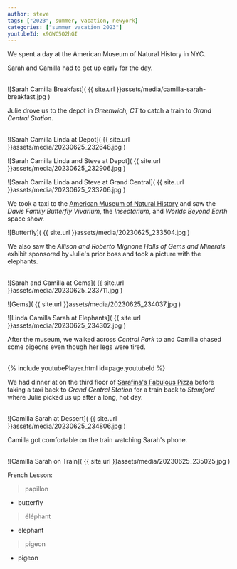 ```yaml
---
author: steve
tags: ["2023", summer, vacation, newyork]
categories: ["summer vacation 2023"]
youtubeId: x9GWC5O2hGI
---
```


We spent a day at the American Museum of Natural History in NYC.  

Sarah and Camilla had to get up early for the day.  
<br/>

![Sarah Camilla Breakfast]( {{ site.url }}assets/media/camilla-sarah-breakfast.jpg )
<br/>

Julie drove us to the depot in *Greenwich, CT* to catch a train to *Grand Central Station*.  
<br/>

![Sarah Camilla Linda at Depot]( {{ site.url }}assets/media/20230625_232648.jpg )
<br/>

![Sarah Camilla Linda and Steve at Depot]( {{ site.url }}assets/media/20230625_232906.jpg )
<br/>

![Sarah Camilla Linda and Steve at Grand Central]( {{ site.url }}assets/media/20230625_233206.jpg )
<br/>

We took a taxi to the [American Museum of Natural History](http://amnh.org) and saw the *Davis Family Butterfly Vivarium*, the *Insectarium*, and *Worlds Beyond Earth* space show.  

![Butterfly]( {{ site.url }}assets/media/20230625_233504.jpg )
<br/>

We also saw the *Allison and Roberto Mignone Halls of Gems and Minerals* exhibit sponsored by Julie's prior boss and took a picture with the elephants.  
<br/>

![Sarah and Camilla at Gems]( {{ site.url }}assets/media/20230625_233711.jpg )
<br/>

![Gems]( {{ site.url }}assets/media/20230625_234037.jpg )
<br/>

![Linda Camilla Sarah at Elephants]( {{ site.url }}assets/media/20230625_234302.jpg )
<br/>

After the museum, we walked across *Central Park* to and Camilla chased some pigeons even though her legs were tired.  
<br/>

{% include youtubePlayer.html id=page.youtubeId %}
<br/>

We had dinner at on the third floor of [Sarafina's Fabulous Pizza](https://www.serafinarestaurant.com/) before taking a taxi back to *Grand Central Station* for a train back to *Stamford* where Julie picked us up after a long, hot day.  
<br/>

![Camilla Sarah at Dessert]( {{ site.url }}assets/media/20230625_234806.jpg )
<br/>

Camilla got comfortable on the train watching Sarah's phone.  
<br/>

![Camilla Sarah on Train]( {{ site.url }}assets/media/20230625_235025.jpg )
<br/>


French Lesson:

> papillon

 - butterfly

> éléphant

 - elephant

> pigeon

 - pigeon
